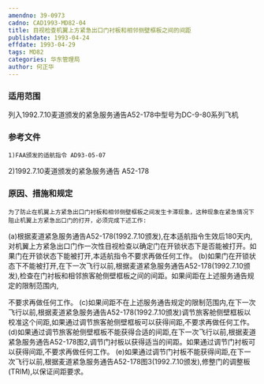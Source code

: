 ```yaml
---
amendno: 39-0973
cadno: CAD1993-MD82-04
title: 目视检查机翼上方紧急出口门衬板和相邻侧壁框板之间的间距
publishdate: 1993-04-24
effdate: 1993-04-29
tags: MD82
categories: 华东管理局
author: 何正华
---
```


### 适用范围 
列入1992.7.10麦道颁发的紧急服务通告A52-178中型号为DC-9-80系列飞机

### 参考文件
    1)FAA颁发的适航指令 AD93-05-07 
2)1992.7.10麦道颁发的紧急服务通告 A52-178 


### 原因、措施和规定 
    为了防止在机翼上方紧急出口门衬板和相邻侧壁框板之间发生卡滞现象，这种现象在紧急情况下阻止机翼上方紧急出口门的打开，必须完成下述工作: 
(a)根据麦道紧急服务通告A52-178(1992.7.10颁发),在本适航指令生效后180天内,对机翼上方紧急出口门作一次性目视检查以确定门在开锁状态下是否能被打开。如果门在开锁状态下能被打开,本适航指令不要求再做任何工作。 
    (b)如果门在开锁状态下不能被打开,在下一次飞行以前,根据麦道紧急服务通告A52-178(1992.7.10颁发),检查在门衬板和相邻旅客舱侧壁框板之间的间距。如果间距在上述服务通告规定的限制范围内,

  
不要求再做任何工作。 
    (c)如果间距不在上述服务通告规定的限制范围内,在下一次飞行以前,根据麦道紧急服务通告A52-178(1992.7.10颁发)调节旅客舱侧壁框板以校准这个间距,如果通过调节旅客舱侧壁框板可以获得间距,不要求再做任何工作。 
    (d)如果通过调节旅客舱侧壁框板不能获得合适的间距,在下一次飞行以前,根据麦道紧急服务通告A52-178图2,调节门衬板以获得适当的间距。如果通过调节门衬板可以获得间距,不要求再做任何工作。 
    (e)如果通过调节门衬板不能获得间距,在下一次飞行以前,根据麦道紧急服务通告A52-178图3(1992.7.10颁发),修整门的调整板(TRIM),以保证间距要求。

